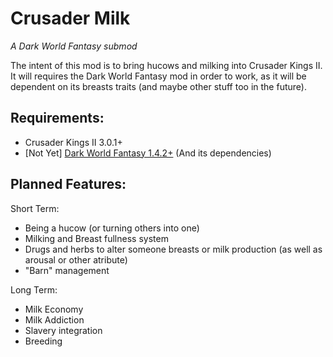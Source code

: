 # Crusader Milk
*A Dark World Fantasy submod*

The intent of this mod is to bring hucows and milking into Crusader Kings II.
It will requires the Dark World Fantasy mod in order to work, as it will be dependent on its breasts traits (and maybe other stuff too in the future).

## Requirements:
- Crusader Kings II 3.0.1+
- [Not Yet] [Dark World Fantasy 1.4.2+](https://www.loverslab.com/files/file/7030-ck2-dark-world-fantasy/) (And its dependencies)

## Planned Features:

Short Term:
- Being a hucow (or turning others into one)
- Milking and Breast fullness system
- Drugs and herbs to alter someone breasts or milk production (as well as arousal or other atribute)
- "Barn" management

Long Term:
- Milk Economy
- Milk Addiction
- Slavery integration
- Breeding
